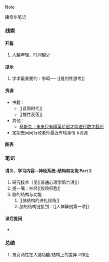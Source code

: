 
> [!NOTE]
> 康奈尔笔记

### 线索
#### 开篇
1. 人越年轻，时间越少
#### 提示
1. 学术最重要的：争鸣── [[批判性思考]]
#### 资源
- 书籍：
	- [[读图时代]]
	- [[雄性衰落]]
- 其他：
	- [马斯克：未来只有精英阶层才能进行数字截断](https://xueqiu.com/2684655177/287543399)
- 定期去问问行政老师最近有啥事情 #资源 
#### 图表

### 笔记
#### 讲义、学习内容--神经系统-结构和功能 Part 2
1.  研究技术（见[[普通心理学第六讲]]）
2. 提一嘴：神经[[胶质细胞]]
3. 脑的结构与功能
	1. [[脑结构的进化视角]]
	2. 脑的结构链接到：[[人体解剖第一讲]]
#### 课后提问
- 
### 总结
1. 男女两性在大脑功能/结构上的差异 #作业 